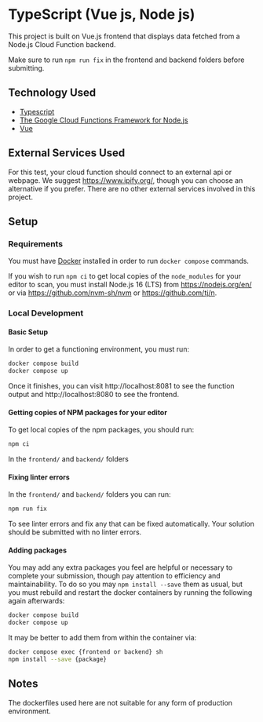 # TypeScript (Vue js, Node js)
This project is built on Vue.js frontend that displays data fetched
from a Node.js Cloud Function backend.

Make sure to run `npm run fix` in the frontend and backend folders before
submitting.

## Technology Used

- [Typescript](https://www.typescriptlang.org/)
- [The Google Cloud Functions Framework for Node.js](https://github.com/GoogleCloudPlatform/functions-framework-nodejs)
- [Vue](https://vuejs.org/)

## External Services Used
For this test, your cloud function should connect to an external api or webpage.
We suggest https://www.ipify.org/, though you can choose an alternative if you
prefer. There are no other external services involved in this project.

## Setup

### Requirements

You must have [Docker](https://www.docker.com/) installed in order to run
`docker compose` commands.

If you wish to run `npm ci` to get local copies of the `node_modules` for your
editor to scan, you must install Node.js 16 (LTS) from https://nodejs.org/en/ or
via
https://github.com/nvm-sh/nvm or https://github.com/tj/n.

### Local Development

#### Basic Setup

In order to get a functioning environment, you must run:

```sh
docker compose build
docker compose up
```

Once it finishes, you can visit http://localhost:8081 to see the function output
and http://localhost:8080 to see the frontend.

#### Getting copies of NPM packages for your editor

To get local copies of the npm packages, you should run:

```sh
npm ci
```

In the `frontend/` and `backend/` folders

#### Fixing linter errors

In the `frontend/` and `backend/` folders you can run:

```sh
npm run fix
```

To see linter errors and fix any that can be fixed automatically. Your solution
should be submitted with no linter errors.

#### Adding packages

You may add any extra packages you feel are helpful or necessary to complete
your submission, though pay attention to efficiency and maintainability. To do
so you may `npm install --save` them as usual, but you must rebuild and restart
the docker containers by running the following again afterwards:

```sh
docker compose build
docker compose up
```

It may be better to add them from within the container via:

```sh
docker compose exec {frontend or backend} sh
npm install --save {package}
```

## Notes

The dockerfiles used here are not suitable for any form of production
environment.
